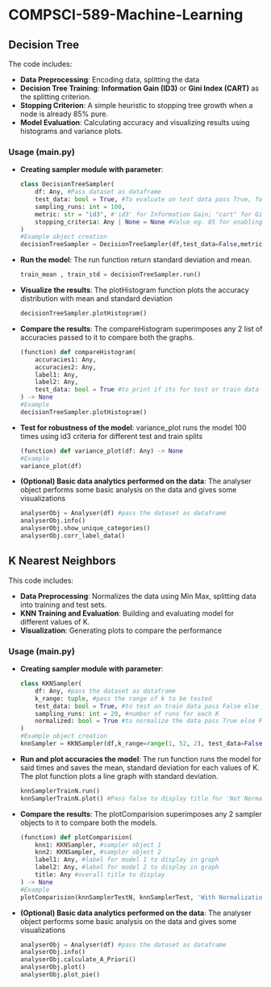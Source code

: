 # COMPSCI-589-Machine-Learning


## Decision Tree
The code includes:
- **Data Preprocessing**: Encoding data, splitting the data
- **Decision Tree Training**: **Information Gain (ID3)** or **Gini Index (CART)** as the splitting criterion.
- **Stopping Criterion**: A simple heuristic to stopping tree growth when a node is already 85% pure.
- **Model Evaluation**: Calculating accuracy and visualizing results using histograms and variance plots.

### Usage (main.py)
- **Creating sampler module with parameter**:
    ```python
    class DecisionTreeSampler(
        df: Any, #Pass dataset as dataframe
        test_data: bool = True, #To evaluate on test data pass True, for train data pass False
        sampling_runs: int = 100,
        metric: str = "id3", #'id3' for Information Gain; "cart" for Gini
        stopping_criteria: Any | None = None #Value eg. 85 for enabling pruning
    )
    #Example object creation
    decisionTreeSampler = DecisionTreeSampler(df,test_data=False,metric="id3",stopping_criteria=85)
    ```
- **Run the model**:
The run function return standard deviation and mean.
    ```python
    train_mean , train_std = decisionTreeSampler.run()
    ```
- **Visualize the results**:
The plotHistogram function plots the accuracy distribution with mean and standard deviation
    ```python
    decisionTreeSampler.plotHistogram()
    ```
- **Compare the results**:
The compareHistogram superimposes any 2 list of accuracies passed to it to compare both the graphs.
    ```python
    (function) def compareHistogram(
        accuracies1: Any, 
        accuracies2: Any,
        label1: Any,
        label2: Any,
        test_data: bool = True #to print if its for test or train data
    ) -> None
    #Example
    decisionTreeSampler.plotHistogram()
    ```
- **Test for robustness of the model**:
variance_plot runs the model 100 times using id3 criteria for different test and train splits
    ```python
    (function) def variance_plot(df: Any) -> None
    #Example
    variance_plot(df)
    ```
- **(Optional) Basic data analytics performed on the data**:
The analyser object performs some basic analysis on the data and gives some visualizations
    ```python
    analyserObj = Analyser(df) #pass the dataset as dataframe
    analyserObj.info()
    analyserObj.show_unique_categories()
    analyserObj.corr_label_data()
    ```

## K Nearest Neighbors
This code includes:
- **Data Preprocessing**: Normalizes the data using Min Max, splitting data into training and test sets.
- **KNN Training and Evaluation**: Building and evaluating model for different values of K.
- **Visualization**: Generating plots to compare the performance 

### Usage (main.py)
- **Creating sampler module with parameter**:
    ```python
    class KKNSampler(
        df: Any, #pass the dataset as dataframe
        k_range: tuple, #pass the range of k to be tested
        test_data: bool = True, #to test on train data pass False else pass True
        sampling_runs: int = 20, #number of runs for each K
        normalized: bool = True #to normalize the data pass True else False to test on raw data
    )
    #Example object creation
    knnSampler = KKNSampler(df,k_range=range(1, 52, 2), test_data=False, sampling_runs=20)
    ```
- **Run and plot accuracies the model**:
The run function runs the model for said times and saves the mean, standard deviation for each values of K. The plot function plots a line graph with standard deviation.
    ```python
    knnSamplerTrainN.run()
    knnSamplerTrainN.plot() #Pass false to display title for 'Not Normalized data'
    ```
- **Compare the results**:
The plotComparision superimposes any 2 sampler objects to it to compare both the models.
    ```python
    (function) def plotComparision(
        knn1: KKNSampler, #sampler object 1
        knn2: KKNSampler, #sampler object 2
        label1: Any, #label for model 1 to display in graph
        label2: Any, #label for model 2 to display in graph
        title: Any #overall title to display
    ) -> None
    #Example
    plotComparision(knnSamplerTestN, knnSamplerTest, 'With Normalization', 'Without Normalization', 'Comparing with and without normalizing test data')
    ```
- **(Optional) Basic data analytics performed on the data**:
The analyser object performs some basic analysis on the data and gives some visualizations
    ```python
    analyserObj = Analyser(df) #pass the dataset as dataframe
    analyserObj.info()
    analyserObj.calculate_A_Priori()
    analyserObj.plot()
    analyserObj.plot_pie()
    ```

